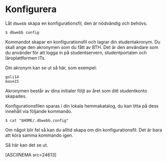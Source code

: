 Konfigurera
==================================

Låt `dbwebb` skapa en konfigurationsfil, den är nödvändig och behövs.

```text
$ dbwebb config
```

Kommandot skapar en konfigurationsfil och lagrar din studentakronym. Du skall ange den akronymen som du fått av BTH. Det är den användare som du använder för att logga in på studentservern, studentportalen och läroplattformen ITs.

Din akronym kan se ut så här, som exempel:

```text
goli14
mase15
```

Akronymen består av dina initialer följt av året som ditt studentkonto skapades.

Konfigurationsfilen sparas i din lokala hemmakatalog, du kan titta på dess innehåll via följande kommando.

```text
$ cat "$HOME/.dbwebb.config"
```

Om något blir fel så kan du alltid skapa om din konfigurationsfil. Det är bara att köra samma kommando igen.

Så här kan det se ut.

[ASCIINEMA src=24613]
